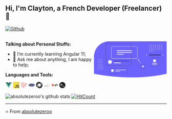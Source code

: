 ## Hi, I'm Clayton, a French Developer (Freelancer) 🚀

[![Github](https://img.shields.io/badge/-Github-000?style=flat&logo=Github&logoColor=white)](https://github.com/absolutezeroo)
<br />
<br />

  <img width="45%" align="right" alt="Github" src="https://github.com/absolutezeroo/absolutezeroo/blob/master/undraw_design_components_9vy6.svg" />
  
**Talking about Personal Stuffs:**

- 🌱 I’m currently learning Angular 11;
- 💬 Ask me about anything, I am happy to help;

**Languages and Tools:**  

<code><img height="20" src="https://raw.githubusercontent.com/github/explore/80688e429a7d4ef2fca1e82350fe8e3517d3494d/topics/vue/vue.png"></code>
<code><img height="20" src="https://raw.githubusercontent.com/github/explore/80688e429a7d4ef2fca1e82350fe8e3517d3494d/topics/javascript/javascript.png"></code>
<code><img height="20" src="https://raw.githubusercontent.com/github/explore/80688e429a7d4ef2fca1e82350fe8e3517d3494d/topics/laravel/laravel.png"></code>
<code><img height="20" src="https://raw.githubusercontent.com/github/explore/80688e429a7d4ef2fca1e82350fe8e3517d3494d/topics/php/php.png"></code>
<code><img height="20" src="https://raw.githubusercontent.com/github/explore/80688e429a7d4ef2fca1e82350fe8e3517d3494d/topics/json/json.png"></code>
<code><img height="20" src="https://raw.githubusercontent.com/github/explore/80688e429a7d4ef2fca1e82350fe8e3517d3494d/topics/mysql/mysql.png"></code>
<code><img height="20" src="https://raw.githubusercontent.com/github/explore/80688e429a7d4ef2fca1e82350fe8e3517d3494d/topics/git/git.png"></code>
<code><img height="20" src="https://raw.githubusercontent.com/github/explore/80688e429a7d4ef2fca1e82350fe8e3517d3494d/topics/terminal/terminal.png"></code>

![absolutezeroo's github stats](https://github-readme-stats.vercel.app/api?username=absolutezeroo&show_icons=true&hide_border=true) [![HitCount](http://hits.dwyl.com/absolutezeroo/absolutezeroo.svg)](http://hits.dwyl.com/absolutezeroo)

---

⭐️ From [absolutezeroo](https://github.com/absolutezeroo)
